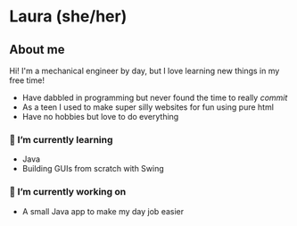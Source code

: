 # Laura (she/her)
## About me
Hi! I'm a mechanical engineer by day, but I love learning new things in my free time!
* Have dabbled in programming but never found the time to really *commit*
* As a teen I used to make super silly websites for fun using pure html
* Have no hobbies but love to do everything

### 🌱 I’m currently learning
* Java
* Building GUIs from scratch with Swing

### 🔭 I’m currently working on
* A small Java app to make my day job easier

<!--
**loofmot/loofmot** is a ✨ _special_ ✨ repository because its `README.md` (this file) appears on your GitHub profile.

Here are some ideas to get you started:

- 🔭 I’m currently working on ...
- 🌱 I’m currently learning ...
- 👯 I’m looking to collaborate on ...
- 🤔 I’m looking for help with ...
- 💬 Ask me about ...
- 📫 How to reach me: ...
- 😄 Pronouns: ...
- ⚡ Fun fact: ...
-->
